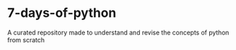 # 7-days-of-python
A curated repository made to understand and revise the concepts of python from scratch
